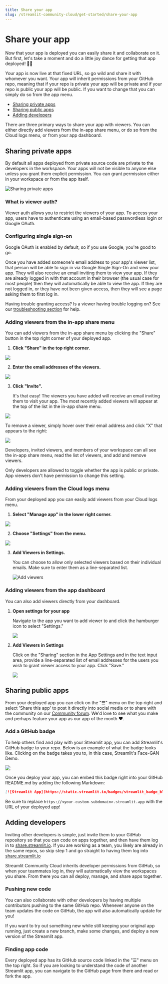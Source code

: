 ```yaml
---
title: Share your app
slug: /streamlit-community-cloud/get-started/share-your-app
---
```


# Share your app

Now that your app is deployed you can easily share it and collaborate on it. But first, let's take a moment and do a little joy dance for getting that app deployed! 🕺💃

Your app is now live at that fixed URL, so go wild and share it with whomever you want. Your app will inherit permissions from your GitHub repo, meaning that if your repo is private your app will be private and if your repo is public your app will be public. If you want to change that you can simply do so from the app menu.

- [Sharing private apps](#sharing-private-apps)
- [Sharing public apps](#sharing-public-apps)
- [Adding developers](/streamlit-community-cloud/get-started/share-your-app#adding-developers)

There are three primary ways to share your app with viewers. You can either directly add viewers from the in-app share menu, or do so from the Cloud logs menu, or from your app dashboard.

## Sharing private apps

By default all apps deployed from private source code are private to the developers in the workspace. Your apps will not be visible to anyone else unless you grant them explicit permission. You can grant permission either in your workspace or from the app itself.

![Sharing private apps](/images/streamlit-community-cloud/sharing-private-apps.png)

### What is viewer auth?

<!-- Viewer auth allows you to restrict the viewers of your app. To access your app, users have to authenticate using an email-based passwordless login or [single sign-on (SSO)](/streamlit-community-cloud/get-started/share-your-app/configuring-single-on-sso). -->

Viewer auth allows you to restrict the viewers of your app. To access your app, users have to authenticate using an email-based passwordless login or Google OAuth.

### Configuring single sign-on

<!-- Google OAuth is enabled by default, so if your company uses Google, you're good to go. If you've configured SSO for your organization via ADFS, Azure, Okta, or generic SAML, you will also be able to add email addresses and domains which are administered by those services. Read [here](/streamlit-community-cloud/get-started/share-your-app/configuring-single-on-sso) for how to enable SSO for your org. -->

Google OAuth is enabled by default, so if you use Google, you're good to go.

<!-- Once you have added someone's email address to your app's viewer list, that person will be able to sign in via Google Single Sign-On or your organization-specific Single Sign-On and view your app. They will also receive an email inviting them to view your app. If they are already logged in with that account in their browser (the usual case for most people) then they will automatically be able to view the app. If they are not logged in, or they have not been giving access, then they will see a page asking them to first log in. -->

Once you have added someone's email address to your app's viewer list, that person will be able to sign in via Google Single Sign-On and view your app. They will also receive an email inviting them to view your app. If they are already logged in with that account in their browser (the usual case for most people) then they will automatically be able to view the app. If they are not logged in, or they have not been given access, then they will see a page asking them to first log in.

<Tip>

Having trouble granting access? Is a viewer having trouble logging on? See our [troubleshooting section](/streamlit-community-cloud/troubleshooting) for help.

</Tip>

<!-- ### Granting access to your entire organization

If you add an entire email domain, anyone with an email address which uses that domain will be able to view your app after authenticating themselves. For example, if "foo.com" is added to the list of allowed email domains, anyone with an email address that ends in "@foo.com" will be allowed to view the app.

There are three primary ways to share your app with viewers. You can either directly add viewers from the in-app share menu, or do so from the Cloud logs menu, or from your app dashboard. -->

### Adding viewers from the in-app share menu

You can add viewers from the in-app share menu by clicking the "Share" button in the top right corner of your deployed app.

1. **Click "Share" in the top right corner.**

<div style={{ marginBottom: '-3em', marginLeft: '2em' }}>
    <Image src="/images/streamlit-community-cloud/in-app-share-menu-1.png" />
</div>

2. **Enter the email addresses of the viewers.**

<div style={{ maxWidth: '55%', marginBottom: '-3em', marginLeft: '10em' }}>
    <Image src="/images/streamlit-community-cloud/in-app-share-menu-2.png" />
</div>

3. **Click "Invite".**

   It's that easy! The viewers you have added will receive an email inviting them to visit your app. The most recently added viewers will appear at the top of the list in the in-app share menu.

<div style={{ maxWidth: '75%', marginBottom: '-1em', marginLeft: '4em' }}>
    <Image src="/images/streamlit-community-cloud/app-invite-notification.png" />
</div>

To remove a viewer, simply hover over their email address and click "X" that appears to the right:

<div style={{ maxWidth: '55%', marginBottom: '-1em', marginLeft: '10em' }}>
    <Image src="/images/streamlit-community-cloud/in-app-share-menu-3.png" />
</div>

Developers, invited viewers, and members of your workspace can all see the in-app share menu, read the list of viewers, and add and remove viewers.

<Important>

Only developers are allowed to toggle whether the app is public or private. App viewers don't have permission to change this setting.

</Important>

### Adding viewers from the Cloud logs menu

From your deployed app you can easily add viewers from your Cloud logs menu.

1. **Select "Manage app" in the lower right corner.**

<div style={{ maxWidth: '45%', marginBottom: '-3em', marginLeft: '10em' }}>
    <Image src="/images/streamlit-community-cloud/manage-app.png" />
</div>

2. **Choose "Settings" from the menu.**

<div style={{ maxWidth: '45%', marginBottom: '-3em', marginLeft: '10em' }}>
    <Image src="/images/streamlit-community-cloud/settings-menu.png" />
</div>

3. **Add Viewers in Settings.**

   You can choose to allow only selected viewers based on their individual emails. Make sure to enter them as a line-separated list.

   ![Add viewers](/images/streamlit-community-cloud/add-viewers.png)

### Adding viewers from the app dashboard

You can also add viewers directly from your dashboard.

1. **Open settings for your app**

   Navigate to the app you want to add viewer to and click the hamburger icon to select "Settings."

   <div style={{ maxWidth: '75%', marginBottom: '-3em', marginLeft: '5em' }}>
       <Image src="/images/streamlit-community-cloud/edit-secrets.png" />
   </div>

2. **Add Viewers in Settings**

   Click on the "Sharing" section in the App Settings and in the text input area, provide a line-separated list of email addresses for the users you wish to grant viewer access to your app. Click "Save."

   <div style={{ maxWidth: '75%', marginBottom: '-3em', marginLeft: '5em' }}>
       <Image src="/images/streamlit-community-cloud/add-viewers.png" />
   </div>

## Sharing public apps

From your deployed app you can click on the "☰" menu on the top right and select 'Share this app' to post it directly into social media or to share with the community on our [Community forum](https://discuss.streamlit.io/c/streamlit-examples/9). We'd love to see what you make and perhaps feature your app as our app of the month ❤️.

### Add a GitHub badge

To help others find and play with your Streamlit app, you can add Streamlit's GitHub badge to your repo. Below is an example of what the badge looks like. Clicking on the badge takes you to, in this case, Streamlit's Face-GAN Demo.

<div style={{ marginBottom: '-2em', marginLeft: '30%' }}>
    <a href="https://streamlit-demo-face-gan-streamlit-app-v2nxgz.streamlit.app/" target="_blank" style={{ borderBottom: 0 }}>
    <Image src="https://static.streamlit.io/badges/streamlit_badge_black_white.svg" />
    </a>
</div>

Once you deploy your app, you can embed this badge right into your GitHub README.md by adding the following Markdown:

```markdown
[![Streamlit App](https://static.streamlit.io/badges/streamlit_badge_black_white.svg)](https://<your-custom-subdomain>.streamlit.app)
```

<Note>

Be sure to replace `https://<your-custom-subdomain>.streamlit.app` with the URL of your deployed app!

</Note>

## Adding developers

Inviting other developers is simple, just invite them to your GitHub repository so that you can code on apps together, and then have them log in to [share.streamlit.io](https://share.streamlit.io). If you are working as a team, you likely are already in the same repos, so skip step 1 and go straight to having them log into [share.streamlit.io](https://share.streamlit.io)

Streamlit Community Cloud inherits developer permissions from GitHub, so when your teammates log in, they will automatically view the workspaces you share. From there you can all deploy, manage, and share apps together.

### Pushing new code

You can also collaborate with other developers by having multiple contributors pushing to the same GitHub repo. Whenever anyone on the team updates the code on GitHub, the app will also automatically update for you!

If you want to try out something new while still keeping your original app running, just create a new branch, make some changes, and deploy a new version of the Streamlit app.

### Finding app code

Every deployed app has its GitHub source code linked in the "☰" menu on the top right. So if you are looking to understand the code of another Streamlit app, you can navigate to the GitHub page from there and read or fork the app.

